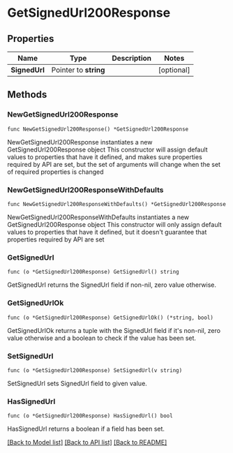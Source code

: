 # GetSignedUrl200Response

## Properties

Name | Type | Description | Notes
------------ | ------------- | ------------- | -------------
**SignedUrl** | Pointer to **string** |  | [optional] 

## Methods

### NewGetSignedUrl200Response

`func NewGetSignedUrl200Response() *GetSignedUrl200Response`

NewGetSignedUrl200Response instantiates a new GetSignedUrl200Response object
This constructor will assign default values to properties that have it defined,
and makes sure properties required by API are set, but the set of arguments
will change when the set of required properties is changed

### NewGetSignedUrl200ResponseWithDefaults

`func NewGetSignedUrl200ResponseWithDefaults() *GetSignedUrl200Response`

NewGetSignedUrl200ResponseWithDefaults instantiates a new GetSignedUrl200Response object
This constructor will only assign default values to properties that have it defined,
but it doesn't guarantee that properties required by API are set

### GetSignedUrl

`func (o *GetSignedUrl200Response) GetSignedUrl() string`

GetSignedUrl returns the SignedUrl field if non-nil, zero value otherwise.

### GetSignedUrlOk

`func (o *GetSignedUrl200Response) GetSignedUrlOk() (*string, bool)`

GetSignedUrlOk returns a tuple with the SignedUrl field if it's non-nil, zero value otherwise
and a boolean to check if the value has been set.

### SetSignedUrl

`func (o *GetSignedUrl200Response) SetSignedUrl(v string)`

SetSignedUrl sets SignedUrl field to given value.

### HasSignedUrl

`func (o *GetSignedUrl200Response) HasSignedUrl() bool`

HasSignedUrl returns a boolean if a field has been set.


[[Back to Model list]](../README.md#documentation-for-models) [[Back to API list]](../README.md#documentation-for-api-endpoints) [[Back to README]](../README.md)


